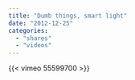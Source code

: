 ```yaml
---
title: "Dumb things, smart light"
date: "2012-12-25"
categories:
  - "shares"
  - "videos"
---
```


{{< vimeo 55599700 >}}
